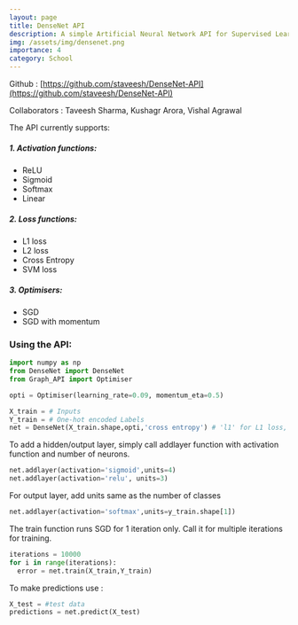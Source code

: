 ```yaml
---
layout: page
title: DenseNet API
description: A simple Artificial Neural Network API for Supervised Learning using Python.
img: /assets/img/densenet.png
importance: 4
category: School
---
```


Github : [https://github.com/staveesh/DenseNet-API](https://github.com/staveesh/DenseNet-API)

Collaborators : Taveesh Sharma, Kushagr Arora, Vishal Agrawal

The API currently supports:

##### 1. Activation functions:

  * ReLU
  * Sigmoid
  * Softmax
  * Linear

##### 2. Loss functions:

  * L1 loss
  * L2 loss
  * Cross Entropy
  * SVM loss

##### 3. Optimisers:

  * SGD 
  * SGD with momentum

### Using the API:

```python
import numpy as np
from DenseNet import DenseNet
from Graph_API import Optimiser

opti = Optimiser(learning_rate=0.09, momentum_eta=0.5)

X_train = # Inputs
Y_train = # One-hot encoded Labels
net = DenseNet(X_train.shape,opti,'cross entropy') # 'l1' for L1 loss, 'l2' for L2 loss, 'svm' for svm

```

To add a hidden/output layer, simply call addlayer function with activation function and number of neurons.

 ```python
net.addlayer(activation='sigmoid',units=4)
net.addlayer(activation='relu', units=3)
```

For output layer, add units same as the number of classes

```python
net.addlayer(activation='softmax',units=y_train.shape[1])
```

The train function runs SGD for 1 iteration only. Call it for multiple iterations for training.

```python 
iterations = 10000
for i in range(iterations):
  error = net.train(X_train,Y_train)
```

To make predictions use :

```python
X_test = #test data
predictions = net.predict(X_test)
```